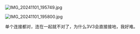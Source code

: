 ![IMG_20241101_195749.jpg](https://github.com/user-attachments/assets/e270dad7-44ad-4e88-9d08-c267eaf67919)

![IMG_20241101_195800.jpg](https://github.com/user-attachments/assets/be6451e0-e81a-4b55-b1cf-f529f6d62566)

单个连接都对，连在一起就不对了，为什么3V3会直接接地，我好难。